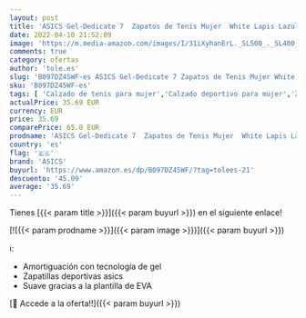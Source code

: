 ```yaml
---
layout: post
title: 'ASICS Gel-Dedicate 7  Zapatos de Tenis Mujer  White Lapis Lazuli Blue  35.5 EU'
date: 2022-04-10 21:52:09
image: 'https://m.media-amazon.com/images/I/31iXyhanErL._SL500_._SL400_.jpg'
comments: true
category: ofertas
author: 'tole.es'
slug: 'B097DZ45WF-es ASICS Gel-Dedicate 7 Zapatos de Tenis Mujer White Lapis...'
sku: 'B097DZ45WF-es'
tags: [ 'Calzado de tenis para mujer','Calzado deportivo para mujer','Zapatillas y calzado deportivo para mujer','Zapatos','Zapatos para mujer','Zapatos y complementos','asics','zapatos', ]
actualPrice: 35.69 EUR
currency: EUR
price: 35.69
comparePrice: 65.0 EUR
prodname: 'ASICS Gel-Dedicate 7  Zapatos de Tenis Mujer  White Lapis Lazuli Blue  35.5 EU'
country: 'es'
flag: '🇪🇸'
brand: 'ASICS'
buyurl: 'https://www.amazon.es/dp/B097DZ45WF/?tag=tolees-21'
descuento: '45.09'
average: '35.69'
---
```


Tienes [{{< param title >}}]({{< param buyurl >}}) en el siguiente enlace!

[![{{< param prodname >}}]({{< param image >}})]({{< param buyurl >}})

ℹ️:

- Amortiguación con tecnología de gel
- Zapatillas deportivas asics
- Suave gracias a la plantilla de EVA

[🛒 Accede a la oferta!!]({{< param buyurl >}})
